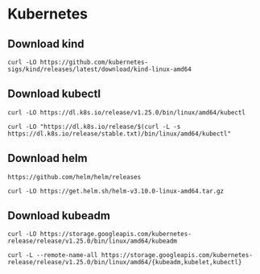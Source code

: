 # Kubernetes

## Download kind

```
curl -LO https://github.com/kubernetes-sigs/kind/releases/latest/download/kind-linux-amd64
```

## Download kubectl

```
curl -LO https://dl.k8s.io/release/v1.25.0/bin/linux/amd64/kubectl

curl -LO "https://dl.k8s.io/release/$(curl -L -s https://dl.k8s.io/release/stable.txt)/bin/linux/amd64/kubectl"
```

## Download helm

```
https://github.com/helm/helm/releases

curl -LO https://get.helm.sh/helm-v3.10.0-linux-amd64.tar.gz
```

## Download kubeadm

```
curl -LO https://storage.googleapis.com/kubernetes-release/release/v1.25.0/bin/linux/amd64/kubeadm

curl -L --remote-name-all https://storage.googleapis.com/kubernetes-release/release/v1.25.0/bin/linux/amd64/{kubeadm,kubelet,kubectl}
```
